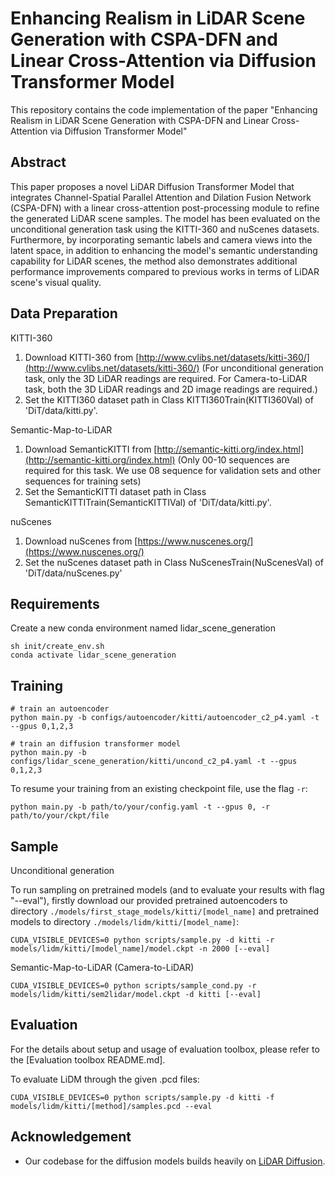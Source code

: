 # Enhancing Realism in LiDAR Scene Generation with CSPA-DFN and Linear Cross-Attention via Diffusion Transformer Model
This repository contains the code implementation of the paper "Enhancing Realism in LiDAR Scene Generation with CSPA-DFN and Linear Cross-Attention via Diffusion Transformer Model"

## Abstract
This paper proposes a novel LiDAR Diffusion Transformer Model that integrates Channel-Spatial Parallel Attention and Dilation Fusion Network (CSPA-DFN) with a linear cross-attention post-processing module to refine the generated LiDAR scene samples. The model has been evaluated on the unconditional generation task using the KITTI-360 and nuScenes datasets. Furthermore, by incorporating semantic labels and camera views into the latent space, in addition to enhancing the model's semantic understanding capability for LiDAR scenes, the method also demonstrates additional performance improvements compared to previous works in terms of LiDAR scene's visual quality.

## Data Preparation
KITTI-360
1. Download KITTI-360 from [http://www.cvlibs.net/datasets/kitti-360/](http://www.cvlibs.net/datasets/kitti-360/)
   (For unconditional generation task, only the 3D LiDAR readings are required. For Camera-to-LiDAR task, both the 3D LiDAR readings and 2D image readings are required.)
2. Set the KITTI360 dataset path in Class KITTI360Train(KITTI360Val) of 'DiT/data/kitti.py'.

Semantic-Map-to-LiDAR
1. Download SemanticKITTI from [http://semantic-kitti.org/index.html](http://semantic-kitti.org/index.html)
   (Only 00-10 sequences are required for this task. We use 08 sequence for validation sets and other sequences for training sets)
2. Set the SemanticKITTI dataset path in Class SemanticKITTITrain(SemanticKITTIVal) of 'DiT/data/kitti.py'.

nuScenes
1. Download nuScenes from [https://www.nuscenes.org/](https://www.nuscenes.org/)
2. Set the nuScenes dataset path in Class NuScenesTrain(NuScenesVal) of 'DiT/data/nuScenes.py'

## Requirements
Create a new conda environment named lidar_scene_generation
```
sh init/create_env.sh
conda activate lidar_scene_generation
```

## Training

```
# train an autoencoder
python main.py -b configs/autoencoder/kitti/autoencoder_c2_p4.yaml -t --gpus 0,1,2,3

# train an diffusion transformer model
python main.py -b configs/lidar_scene_generation/kitti/uncond_c2_p4.yaml -t --gpus 0,1,2,3
```

To resume your training from an existing checkpoint file, use the flag `-r`:

```
python main.py -b path/to/your/config.yaml -t --gpus 0, -r path/to/your/ckpt/file
```

## Sample

Unconditional generation

To run sampling on pretrained models (and to evaluate your results with flag "--eval"), firstly download our provided pretrained autoencoders to directory `./models/first_stage_models/kitti/[model_name]` and pretrained models to directory `./models/lidm/kitti/[model_name]`:

```
CUDA_VISIBLE_DEVICES=0 python scripts/sample.py -d kitti -r models/lidm/kitti/[model_name]/model.ckpt -n 2000 [--eval]
```

Semantic-Map-to-LiDAR (Camera-to-LiDAR)

```
CUDA_VISIBLE_DEVICES=0 python scripts/sample_cond.py -r models/lidm/kitti/sem2lidar/model.ckpt -d kitti [--eval]
```

## Evaluation

For the details about setup and usage of evaluation toolbox, please refer to the [Evaluation toolbox README.md].

To evaluate LiDM through the given .pcd files:

```
CUDA_VISIBLE_DEVICES=0 python scripts/sample.py -d kitti -f models/lidm/kitti/[method]/samples.pcd --eval
```

## Acknowledgement

- Our codebase for the diffusion models builds heavily on [LiDAR Diffusion](https://github.com/hancyran/LiDAR-Diffusion).












